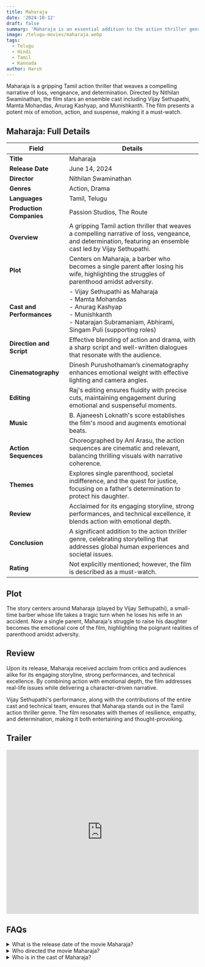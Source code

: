 ```yaml
---
title: Maharaja
date: '2024-10-12'
draft: false
summary: 'Maharaja is an essential addition to the action thriller genre, celebrating the power of storytelling.'
image: /telugu-movies/maharaja.webp
tags:
  - Telugu
  - Hindi
  - Tamil
  - Kannada
author: Harsh
---
```


Maharaja is a gripping Tamil action thriller that weaves a compelling narrative of loss, vengeance, and determination. Directed by Nithilan Swaminathan, the film stars an ensemble cast including Vijay Sethupathi, Mamta Mohandas, Anurag Kashyap, and Munishkanth. The film presents a potent mix of emotion, action, and suspense, making it a must-watch.

## Maharaja: Full Details

| **Field**               | **Details**                                                                                                                                                       |
|-------------------------|-------------------------------------------------------------------------------------------------------------------------------------------------------------------|
| **Title**               | Maharaja                                                                                                                                                         |
| **Release Date**        | June 14, 2024                                                                                                                                                   |
| **Director**            | Nithilan Swaminathan                                                                                                                                            |
| **Genres**              | Action, Drama                                                                                                                                                   |
| **Languages**           | Tamil, Telugu                                                                                                                                                   |
| **Production Companies** | Passion Studios, The Route                                                                                                                                     |
| **Overview**            | A gripping Tamil action thriller that weaves a compelling narrative of loss, vengeance, and determination, featuring an ensemble cast led by Vijay Sethupathi.   |
| **Plot**                | Centers on Maharaja, a barber who becomes a single parent after losing his wife, highlighting the struggles of parenthood amidst adversity.                     |
| **Cast and Performances** | - Vijay Sethupathi as Maharaja<br>- Mamta Mohandas<br>- Anurag Kashyap<br>- Munishkanth<br>- Natarajan Subramaniam, Abhirami, Singam Puli (supporting roles)  |
| **Direction and Script** | Effective blending of action and drama, with a sharp script and well-written dialogues that resonate with the audience.                                         |
| **Cinematography**      | Dinesh Purushothaman’s cinematography enhances emotional weight with effective lighting and camera angles.                                                       |
| **Editing**             | Raj's editing ensures fluidity with precise cuts, maintaining engagement during emotional and suspenseful moments.                                                |
| **Music**               | B. Ajaneesh Loknath's score establishes the film's mood and augments emotional beats.                                                                           |
| **Action Sequences**    | Choreographed by Anl Arasu, the action sequences are cinematic and relevant, balancing thrilling visuals with narrative coherence.                                |
| **Themes**              | Explores single parenthood, societal indifference, and the quest for justice, focusing on a father's determination to protect his daughter.                      |
| **Review**              | Acclaimed for its engaging storyline, strong performances, and technical excellence, it blends action with emotional depth.                                      |
| **Conclusion**          | A significant addition to the action thriller genre, celebrating storytelling that addresses global human experiences and societal issues.                        |
| **Rating**              | Not explicitly mentioned; however, the film is described as a must-watch.                                                                                      |

## Plot
The story centers around Maharaja (played by Vijay Sethupathi), a small-time barber whose life takes a tragic turn when he loses his wife in an accident. Now a single parent, Maharaja's struggle to raise his daughter becomes the emotional core of the film, highlighting the poignant realities of parenthood amidst adversity.

## Review

Upon its release, Maharaja received acclaim from critics and audiences alike for its engaging storyline, strong performances, and technical excellence. By combining action with emotional depth, the film addresses real-life issues while delivering a character-driven narrative.

Vijay Sethupathi's performance, along with the contributions of the entire cast and technical team, ensures that Maharaja stands out in the Tamil action thriller genre. The film resonates with themes of resilience, empathy, and determination, making it both entertaining and thought-provoking.

## Trailer

<iframe width="100%" height="430" src="https://www.youtube.com/embed/2yRxitP6f0k?si=LvcIAo71346bcGrG" frameborder="0" allow="accelerometer; autoplay; clipboard-write; encrypted-media; gyroscope; picture-in-picture; web-share" referrerpolicy="strict-origin-when-cross-origin" allowfullscreen></iframe>

## FAQs

<details>
    <summary>What is the release date of the movie Maharaja?</summary>
    <p>Maharaja was released in theatres on June 14, 2024.</p>
</details>

<details>
    <summary>Who directed the movie Maharaja?</summary>
    <p>The movie was directed by Nithilan Swaminathan.</p>
</details>

<details>
    <summary>Who is in the cast of Maharaja?</summary>
    <ul>
        <li>Vijay Sethupathi</li>
        <li>Mamta Mohandas</li>
        <li>Anurag Kashyap</li>
        <li>Munishkanth</li>
    </ul>
</details>
